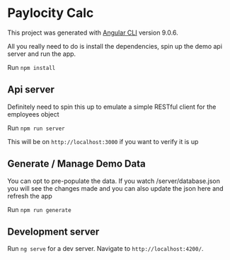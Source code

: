 # Paylocity Calc

This project was generated with [Angular CLI](https://github.com/angular/angular-cli) version 9.0.6.

All you really need to do is install the dependencies, spin up the demo api server and run the app.

Run `npm install`

## Api server

Definitely need to spin this up to emulate a simple RESTful client for the employees object

Run `npm run server`

This will be on `http://localhost:3000` if you want to verify it is up

## Generate / Manage Demo Data

You can opt to pre-populate the data. If you watch /server/database.json you will see the changes made
and you can also update the json here and refresh the app

Run `npm run generate`

## Development server

Run `ng serve` for a dev server. Navigate to `http://localhost:4200/`.
